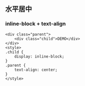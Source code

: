 ## 水平居中
### inline-block + text-align
```
<div class="parent">
	<div class="child">DEMO</div>
</div>
<style>
.child {
	display: inline-block;
}
.parent {
	text-align: center;
}
</style>
```